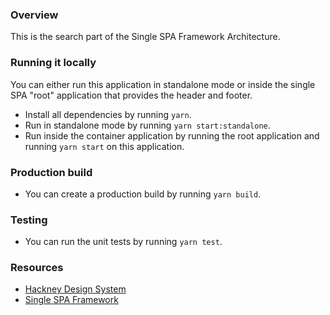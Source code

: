 ### Overview

This is the search part of the Single SPA Framework Architecture.

### Running it locally
You can either run this application in standalone mode or inside the single SPA "root" application that provides the header and footer.

- Install all dependencies by running `yarn`.
- Run in standalone mode by running `yarn start:standalone`.
- Run inside the container application by running the root application and running `yarn start` on this application.

### Production build

-   You can create a production build by running `yarn build`.

### Testing

-   You can run the unit tests by running `yarn test`.

### Resources

-   [Hackney Design System](https://design-system.hackney.gov.uk/)
-   [Single SPA Framework](https://single-spa.js.org/)
